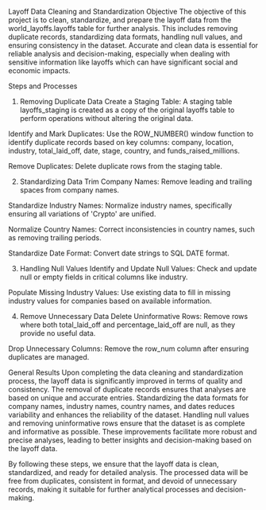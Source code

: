 Layoff Data Cleaning and Standardization
Objective
The objective of this project is to clean, standardize, and prepare the layoff data from the world_layoffs.layoffs table for further analysis. This includes removing duplicate records, standardizing data formats, handling null values, and ensuring consistency in the dataset. Accurate and clean data is essential for reliable analysis and decision-making, especially when dealing with sensitive information like layoffs which can have significant social and economic impacts.

Steps and Processes
1. Removing Duplicate Data
Create a Staging Table:
A staging table layoffs_staging is created as a copy of the original layoffs table to perform operations without altering the original data.

Identify and Mark Duplicates:
Use the ROW_NUMBER() window function to identify duplicate records based on key columns: company, location, industry, total_laid_off, date, stage, country, and funds_raised_millions.

Remove Duplicates:
Delete duplicate rows from the staging table.

2. Standardizing Data
Trim Company Names:
Remove leading and trailing spaces from company names.

Standardize Industry Names:
Normalize industry names, specifically ensuring all variations of 'Crypto' are unified.

Normalize Country Names:
Correct inconsistencies in country names, such as removing trailing periods.

Standardize Date Format:
Convert date strings to SQL DATE format.

3. Handling Null Values
Identify and Update Null Values:
Check and update null or empty fields in critical columns like industry.

Populate Missing Industry Values:
Use existing data to fill in missing industry values for companies based on available information.

4. Remove Unnecessary Data
Delete Uninformative Rows:
Remove rows where both total_laid_off and percentage_laid_off are null, as they provide no useful data.

Drop Unnecessary Columns:
Remove the row_num column after ensuring duplicates are managed.

General Results
Upon completing the data cleaning and standardization process, the layoff data is significantly improved in terms of quality and consistency. The removal of duplicate records ensures that analyses are based on unique and accurate entries. Standardizing the data formats for company names, industry names, country names, and dates reduces variability and enhances the reliability of the dataset. Handling null values and removing uninformative rows ensure that the dataset is as complete and informative as possible. These improvements facilitate more robust and precise analyses, leading to better insights and decision-making based on the layoff data.

By following these steps, we ensure that the layoff data is clean, standardized, and ready for detailed analysis. The processed data will be free from duplicates, consistent in format, and devoid of unnecessary records, making it suitable for further analytical processes and decision-making.




